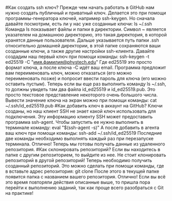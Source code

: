 #Как создать ssh ключ?
Прежде чем начать работать в GitHub нам нужно создать публичный и приватный ключ. Делается это при помощи программы-генератора ключей, например ssh-keygen. Но сначала давайте посмотрим, есть ли у нас уже созданные ключи:
ls ~/.ssh
Команда ls показывает файлы и папки в директории. Символ ~ является указателем на домашнюю директорию, это такая директория, в которой хранятся данные пользователя. Дальше указывается путь папки .ssh относительно домашней директории, в этой папке сохраняются ваши созданные ключи, а также другие настройки ssh-клиента.
Давайте создадим наш первый ключ при помощи команды:
ssh-keygen -t ed25519 -C "имя.фамилия@phystech.edu"
Где ed25519 это просто формат ключа, а после ключа -C идёт ваш email.
Программа предложит вам переименовать ключ, можно отказаться (его можно переименовать позже) и попросит ввести пароль для ключа (его можно оставить пустым). Теперь если вы еще раз выполнить команду ls ~/.ssh, то должны увидеть там два файла id_ed25519 и  id_ed25519.pub. Это просто текстовое представление некоторого очень большого числа. Вывести значение ключа на экран можно при помощи команды:
cat ~/.ssh/id_ed25519.pub
#Как добавить ключ в аккаунт на GitHub?
Ключи созданы, но наш клиент SSH не знает какой ключ использовать для подключения. Эту информацию клиенту SSH может предоставить программа ssh-agent. Чтобы запустить ее нужно выполнить в терминале команду:
eval "$(ssh-agent -s)"
А после добавить в агента ваш ключ при помощи команды:
ssh-add ~/.ssh/id_ed25519
Последние две команды необходимо выполнять каждый раз при перезапуске терминала.
Отлично! Теперь мы готовы получать данные из удаленного репозитория.
#Как склонировать репозиторий?
Если вы находитесь в папке с другим репозиторием, то выйдите из нее. Не стоит клонировать репозиторий в другой репозиторий!
Теперь необходимо получить созданный репозиторий. Это можно сделать при помощи команды, где в <url> вставьте адрес репозитория:
git clone <url>
После этого в текущей папке появится папка с названием вашего репозитория. Отлично!
Если вы всё это время повторяли действия описанные выше, то пришла пора перейти к выполнению заданий, так как проще всего разобраться с Git на практике!
